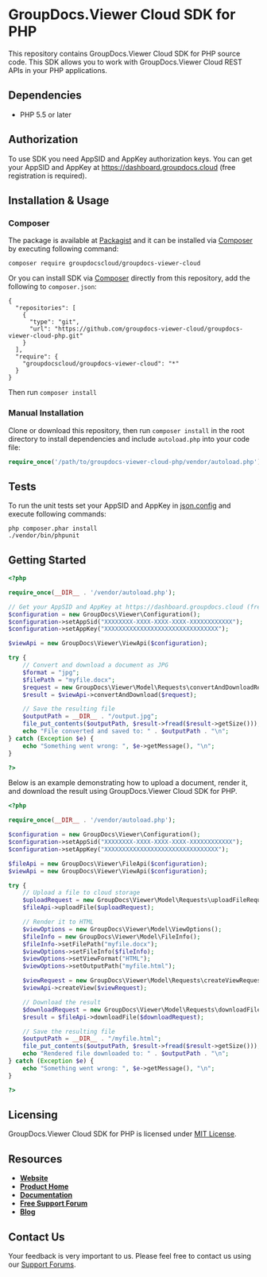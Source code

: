 # GroupDocs.Viewer Cloud SDK for PHP
This repository contains GroupDocs.Viewer Cloud SDK for PHP source code. This SDK allows you to work with GroupDocs.Viewer Cloud REST APIs in your PHP applications.

## Dependencies
- PHP 5.5 or later

## Authorization
To use SDK you need AppSID and AppKey authorization keys. You can get your AppSID and AppKey at https://dashboard.groupdocs.cloud (free registration is required).  

## Installation & Usage
### Composer

The package is available at [Packagist](https://packagist.org/) and it can be installed via [Composer](http://getcomposer.org/) by executing following command:
```
composer require groupdocscloud/groupdocs-viewer-cloud
``` 

Or you can install SDK via [Composer](http://getcomposer.org/) directly from this repository, add the following to `composer.json`:

```
{
  "repositories": [
    {
      "type": "git",
      "url": "https://github.com/groupdocs-viewer-cloud/groupdocs-viewer-cloud-php.git"
    }
  ],
  "require": {
    "groupdocscloud/groupdocs-viewer-cloud": "*"
  }
}
```

Then run `composer install`

### Manual Installation

Clone or download this repository, then run `composer install` in the root directory to install dependencies and include `autoload.php` into your code file:

```php
require_once('/path/to/groupdocs-viewer-cloud-php/vendor/autoload.php');
```

## Tests

To run the unit tests set your AppSID and AppKey in [json.config](tests/GroupDocs/Viewer/config.json) and execute following commands:

```
php composer.phar install
./vendor/bin/phpunit
```

## Getting Started

```php
<?php

require_once(__DIR__ . '/vendor/autoload.php');

// Get your AppSID and AppKey at https://dashboard.groupdocs.cloud (free registration is required).
$configuration = new GroupDocs\Viewer\Configuration();
$configuration->setAppSid("XXXXXXXX-XXXX-XXXX-XXXX-XXXXXXXXXXXX");
$configuration->setAppKey("XXXXXXXXXXXXXXXXXXXXXXXXXXXXXXXX");

$viewApi = new GroupDocs\Viewer\ViewApi($configuration);

try {
    // Convert and download a document as JPG
    $format = "jpg";
    $filePath = "myfile.docx";
    $request = new GroupDocs\Viewer\Model\Requests\convertAndDownloadRequest($format, $filePath);
    $result = $viewApi->convertAndDownload($request);

    // Save the resulting file
    $outputPath = __DIR__ . "/output.jpg";
    file_put_contents($outputPath, $result->fread($result->getSize()));
    echo "File converted and saved to: " . $outputPath . "\n";
} catch (Exception $e) {
    echo "Something went wrong: ", $e->getMessage(), "\n";
}

?>
```

Below is an example demonstrating how to upload a document, render it, and download the result using GroupDocs.Viewer Cloud SDK for PHP.

```php
<?php

require_once(__DIR__ . '/vendor/autoload.php');

$configuration = new GroupDocs\Viewer\Configuration();
$configuration->setAppSid("XXXXXXXX-XXXX-XXXX-XXXX-XXXXXXXXXXXX");
$configuration->setAppKey("XXXXXXXXXXXXXXXXXXXXXXXXXXXXXXXX");

$fileApi = new GroupDocs\Viewer\FileApi($configuration);
$viewApi = new GroupDocs\Viewer\ViewApi($configuration);

try {
    // Upload a file to cloud storage
    $uploadRequest = new GroupDocs\Viewer\Model\Requests\uploadFileRequest("myfile.docx", __DIR__ . "/myfile.docx");
    $fileApi->uploadFile($uploadRequest);

    // Render it to HTML
    $viewOptions = new GroupDocs\Viewer\Model\ViewOptions();
    $fileInfo = new GroupDocs\Viewer\Model\FileInfo();
    $fileInfo->setFilePath("myfile.docx");
    $viewOptions->setFileInfo($fileInfo);
    $viewOptions->setViewFormat("HTML");
    $viewOptions->setOutputPath("myfile.html");

    $viewRequest = new GroupDocs\Viewer\Model\Requests\createViewRequest($viewOptions);
    $viewApi->createView($viewRequest);

    // Download the result
    $downloadRequest = new GroupDocs\Viewer\Model\Requests\downloadFileRequest("myfile.html");
    $result = $fileApi->downloadFile($downloadRequest);

    // Save the resulting file
    $outputPath = __DIR__ . "/myfile.html";
    file_put_contents($outputPath, $result->fread($result->getSize()));
    echo "Rendered file downloaded to: " . $outputPath . "\n";
} catch (Exception $e) {
    echo "Something went wrong: ", $e->getMessage(), "\n";
}

?>
```

## Licensing
GroupDocs.Viewer Cloud SDK for PHP is licensed under [MIT License](LICENSE).

## Resources
+ [**Website**](https://www.groupdocs.cloud)
+ [**Product Home**](https://products.groupdocs.cloud/viewer)
+ [**Documentation**](https://docs.groupdocs.cloud/display/viewercloud/Home)
+ [**Free Support Forum**](https://forum.groupdocs.cloud/c/viewer)
+ [**Blog**](https://blog.groupdocs.cloud/category/viewer)

## Contact Us
Your feedback is very important to us. Please feel free to contact us using our [Support Forums](https://forum.groupdocs.cloud/c/viewer).
